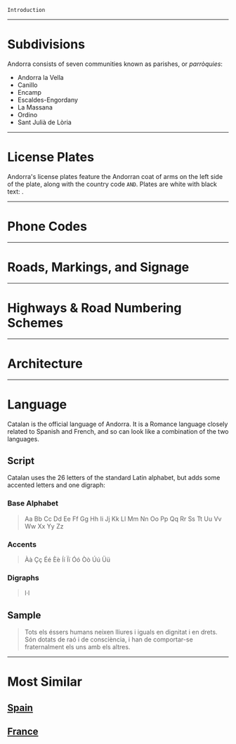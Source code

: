 `Introduction`

---

# Subdivisions

Andorra consists of seven communities known as parishes, or _parròquies_:

- Andorra la Vella
- Canillo
- Encamp
- Escaldes-Engordany
- La Massana
- Ordino
- Sant Julià de Lòria

<CountryMap code="AND" scale="80000" />

---

# License Plates

Andorra's license plates feature the Andorran coat of arms on the left side of the plate, along with the country code `AND`. Plates are white with black text: <LicensePlate style="and" code="AND" format="A 1234" codeColor="blue"/>.

---

# Phone Codes

---

# Roads, Markings, and Signage

---

# Highways & Road Numbering Schemes

---

# Architecture

---

# Language

Catalan is the official language of Andorra. It is a Romance language closely related to Spanish and French, and so can look like a combination of the two languages.

## Script

Catalan uses the 26 letters of the standard Latin alphabet, but adds some accented letters and one digraph:

### Base Alphabet

> Aa Bb Cc Dd Ee Ff Gg Hh Ii Jj Kk Ll Mm Nn Oo Pp Qq Rr Ss Tt Uu Vv Ww Xx Yy Zz

### Accents

> Àà Çç Éé Èè Íí Ïï Óó Òò Úú Üü

### Digraphs

> l·l

## Sample

> Tots els éssers humans neixen lliures i iguals en dignitat i en drets. Són dotats de raó i de consciència, i han de comportar-se fraternalment els uns amb els altres.

---

# Most Similar

## [Spain](/countries/ESP)

## [France](/countries/FRA)
